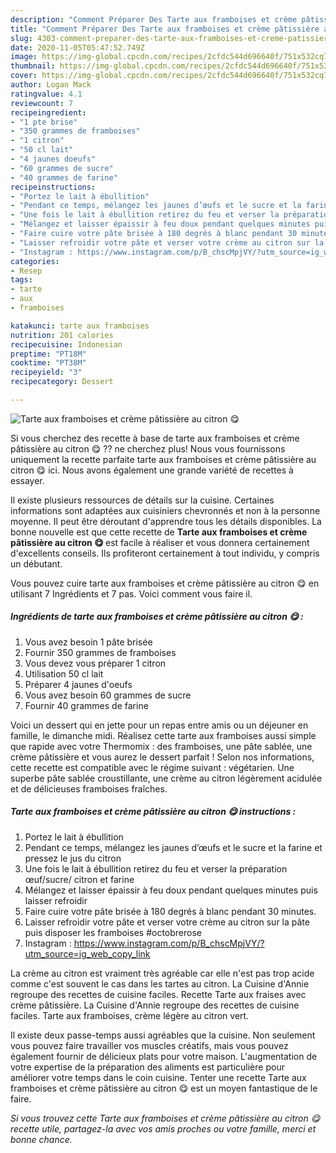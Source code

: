 ```yaml
---
description: "Comment Préparer Des Tarte aux framboises et crème pâtissière au citron 😋"
title: "Comment Préparer Des Tarte aux framboises et crème pâtissière au citron 😋"
slug: 4303-comment-preparer-des-tarte-aux-framboises-et-creme-patissiere-au-citron
date: 2020-11-05T05:47:52.749Z
image: https://img-global.cpcdn.com/recipes/2cfdc544d696640f/751x532cq70/tarte-aux-framboises-et-creme-patissiere-au-citron-😋-photo-principale-de-la-recette.jpg
thumbnail: https://img-global.cpcdn.com/recipes/2cfdc544d696640f/751x532cq70/tarte-aux-framboises-et-creme-patissiere-au-citron-😋-photo-principale-de-la-recette.jpg
cover: https://img-global.cpcdn.com/recipes/2cfdc544d696640f/751x532cq70/tarte-aux-framboises-et-creme-patissiere-au-citron-😋-photo-principale-de-la-recette.jpg
author: Logan Mack
ratingvalue: 4.1
reviewcount: 7
recipeingredient:
- "1 pte brise"
- "350 grammes de framboises"
- "1 citron"
- "50 cl lait"
- "4 jaunes doeufs"
- "60 grammes de sucre"
- "40 grammes de farine"
recipeinstructions:
- "Portez le lait à ébullition"
- "Pendant ce temps, mélangez les jaunes d’œufs et le sucre et la farine et pressez le jus du citron"
- "Une fois le lait à ébullition retirez du feu et verser la préparation œuf/sucre/ citron et farine"
- "Mélangez et laisser épaissir à feu doux pendant quelques minutes puis laisser refroidir"
- "Faire cuire votre pâte brisée à 180 degrés à blanc pendant 30 minutes."
- "Laisser refroidir votre pâte et verser votre crème au citron sur la pâte puis disposer les framboises #octobrerose"
- "Instagram : https://www.instagram.com/p/B_chscMpjVY/?utm_source=ig_web_copy_link"
categories:
- Resep
tags:
- tarte
- aux
- framboises

katakunci: tarte aux framboises 
nutrition: 201 calories
recipecuisine: Indonesian
preptime: "PT18M"
cooktime: "PT38M"
recipeyield: "3"
recipecategory: Dessert

---
```



![Tarte aux framboises et crème pâtissière au citron 😋](https://img-global.cpcdn.com/recipes/2cfdc544d696640f/751x532cq70/tarte-aux-framboises-et-creme-patissiere-au-citron-😋-photo-principale-de-la-recette.jpg)

Si vous cherchez des recette à base de tarte aux framboises et crème pâtissière au citron 😋 ?? ne cherchez plus! Nous vous fournissons uniquement la recette parfaite tarte aux framboises et crème pâtissière au citron 😋 ici. Nous avons également une grande variété de recettes à essayer.

Il existe plusieurs ressources de détails sur la cuisine. Certaines informations sont adaptées aux cuisiniers chevronnés et non à la personne moyenne. Il peut être déroutant d'apprendre tous les détails disponibles. La bonne nouvelle est que cette recette de <strong> Tarte aux framboises et crème pâtissière au citron 😋 </strong> est facile à réaliser et vous donnera certainement d'excellents conseils. Ils profiteront certainement à tout individu, y compris un débutant.

<!--inarticleads1-->

Vous pouvez cuire tarte aux framboises et crème pâtissière au citron 😋 en utilisant 7 Ingrédients et 7 pas. Voici comment vous faire il.

##### Ingrédients de tarte aux framboises et crème pâtissière au citron 😋 :

1. Vous avez besoin 1 pâte brisée
1. Fournir 350 grammes de framboises
1. Vous devez vous préparer 1 citron
1. Utilisation 50 cl lait
1. Préparer 4 jaunes d&#39;oeufs
1. Vous avez besoin 60 grammes de sucre
1. Fournir 40 grammes de farine


Voici un dessert qui en jette pour un repas entre amis ou un déjeuner en famille, le dimanche midi. Réalisez cette tarte aux framboises aussi simple que rapide avec votre Thermomix : des framboises, une pâte sablée, une crème pâtissière et vous aurez le dessert parfait ! Selon nos informations, cette recette est compatible avec le régime suivant : végétarien. Une superbe pâte sablée croustillante, une crème au citron légèrement acidulée et de délicieuses framboises fraîches. 

<!--inarticleads2-->

##### Tarte aux framboises et crème pâtissière au citron 😋 instructions :

1. Portez le lait à ébullition
1. Pendant ce temps, mélangez les jaunes d’œufs et le sucre et la farine et pressez le jus du citron
1. Une fois le lait à ébullition retirez du feu et verser la préparation œuf/sucre/ citron et farine
1. Mélangez et laisser épaissir à feu doux pendant quelques minutes puis laisser refroidir
1. Faire cuire votre pâte brisée à 180 degrés à blanc pendant 30 minutes.
1. Laisser refroidir votre pâte et verser votre crème au citron sur la pâte puis disposer les framboises #octobrerose
1. Instagram : https://www.instagram.com/p/B_chscMpjVY/?utm_source=ig_web_copy_link


La crème au citron est vraiment très agréable car elle n&#39;est pas trop acide comme c&#39;est souvent le cas dans les tartes au citron. La Cuisine d&#39;Annie regroupe des recettes de cuisine faciles. Recette Tarte aux fraises avec crème pâtissière. La Cuisine d&#39;Annie regroupe des recettes de cuisine faciles. Tarte aux framboises, crème légère au citron vert. 

<!--inarticleads1-->

<p>
Il existe deux passe-temps aussi agréables que la cuisine. Non seulement vous pouvez faire travailler vos muscles créatifs, mais vous pouvez également fournir de délicieux plats pour votre maison. L'augmentation de votre expertise de la préparation des aliments est particulière pour améliorer votre temps dans le coin cuisine. Tenter une recette Tarte aux framboises et crème pâtissière au citron 😋 est un moyen fantastique de le faire.
</p>

<p>
<i>Si vous trouvez cette Tarte aux framboises et crème pâtissière au citron 😋 recette utile, partagez-la avec vos amis proches ou votre famille, merci et bonne chance.</i>
</p>
